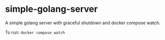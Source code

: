 # simple-golang-server
A simple golang server with graceful shutdown and docker compose watch.

To run: `docker compose watch`
